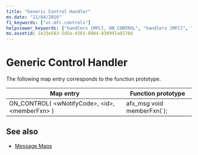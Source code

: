 ```yaml
---
title: "Generic Control Handler"
ms.date: "11/04/2016"
f1_keywords: ["vc.mfc.controls"]
helpviewer_keywords: ["handlers [MFC], ON_CONTROL", "handlers [MFC]", "GenericControl Handler [MFC]", "ON_CONTROL macro [MFC]"]
ms.assetid: 1e25e583-5d5a-4363-8904-839991a8570d
---
```

# Generic Control Handler

The following map entry corresponds to the function prototype.

|Map entry|Function prototype|
|---------------|------------------------|
|ON_CONTROL( \<wNotifyCode>, \<id>, \<memberFxn> )|afx_msg void memberFxn( );|

## See also

- [Message Maps](../../mfc/reference/message-maps-mfc.md)
